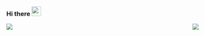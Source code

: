 ### Hi there <img src="https://media.giphy.com/media/hvRJCLFzcasrR4ia7z/giphy.gif" width="25px">

<!--
**lehuutrung1412/lehuutrung1412** is a ✨ _special_ ✨ repository because its `README.md` (this file) appears on your GitHub profile.

Here are some ideas to get you started:

- 🔭 I’m currently working on ...
- 🌱 I’m currently learning ...
- 👯 I’m looking to collaborate on ...
- 🤔 I’m looking for help with ...
- 💬 Ask me about ...
- 📫 How to reach me: ...
- 😄 Pronouns: ...
- ⚡ Fun fact: ...
-->
<a><img align="left" src="https://github-readme-stats.vercel.app/api?username=lehuutrung1412&hide=issues,prs&count_private=true&show_icons=true&theme=dracula" /></a>
<a><img align="right" src="https://github-readme-stats.vercel.app/api/top-langs/?username=lehuutrung1412&layout=compact" /></a>
